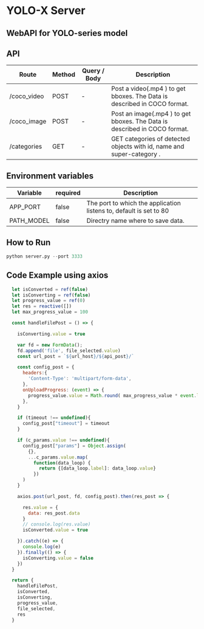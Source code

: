 # YOLO-X Server

## WebAPI for YOLO-series model  

## API

| Route | Method | Query / Body | Description |
| --- | --- | --- | --- |
| /coco_video | POST | - | Post a video(.mp4 ) to get bboxes. The Data is described in COCO format. |
| /coco_image | POST | - | Post an image(.mp4 ) to get bboxes. The Data is described in COCO format. |
| /categories | GET | - | GET categories of detected objects with id, name and super-category . |

## Environment variables

| Variable | required | Description |
| --- | --- | --- |
| APP_PORT | false | The port to which the application listens to, default is set to 80 |
| PATH_MODEL | false | Directry name where to save data. |

## How to Run

```python
python server.py --port 3333
```

## Code Example using axios

```javascript
  let isConverted = ref(false)
  let isConverting = ref(false)
  let progress_value = ref(0)
  let res = reactive([])
  let max_progress_value = 100

  const handleFilePost = () => {

    isConverting.value = true

    var fd = new FormData();
    fd.append('file', file_selected.value)
    const url_post = `${url_host}/${api_post}/`

    const config_post = { 
      headers:{ 
        'Content-Type': 'multipart/form-data', 
      },
      onUploadProgress: (event) => {
        progress_value.value = Math.round( max_progress_value * event.loaded / event.total)
      },
    }

    if (timeout !== undefined){  
      config_post["timeout"] = timeout
    }

    if (c_params.value !== undefined){
      config_post["params"] = Object.assign(
        {}, 
        ...c_params.value.map( 
          function(data_loop) {
            return {[data_loop.label]: data_loop.value}
          })
      )
    }

    axios.post(url_post, fd, config_post).then(res_post => {

      res.value = {
        data: res_post.data
      }
      // console.log(res.value)
      isConverted.value = true

    }).catch((e) => {
      console.log(e)
    }).finally(() => {
      isConverting.value = false
    })
  }

  return {
    handleFilePost,
    isConverted,
    isConverting,
    progress_value,
    file_selected,
    res
  }

```
